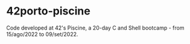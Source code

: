 # 42porto-piscine
Code developed at 42's Piscine, a 20-day C and Shell bootcamp - from 15/ago/2022 to 09/set/2022. 
